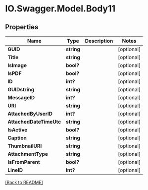 # IO.Swagger.Model.Body11
## Properties

Name | Type | Description | Notes
------------ | ------------- | ------------- | -------------
**GUID** | **string** |  | [optional] 
**Title** | **string** |  | [optional] 
**IsImage** | **bool?** |  | [optional] 
**IsPDF** | **bool?** |  | [optional] 
**ID** | **int?** |  | [optional] 
**GUIDstring** | **string** |  | [optional] 
**MessageID** | **int?** |  | [optional] 
**URI** | **string** |  | [optional] 
**AttachedByUserID** | **int?** |  | [optional] 
**AttachedDateTimeUtc** | **string** |  | [optional] 
**IsActive** | **bool?** |  | [optional] 
**Caption** | **string** |  | [optional] 
**ThumbnailURI** | **string** |  | [optional] 
**AttachmentType** | **string** |  | [optional] 
**IsFromParent** | **bool?** |  | [optional] 
**LineID** | **int?** |  | [optional] 

 [[Back to README]](../README.md)

